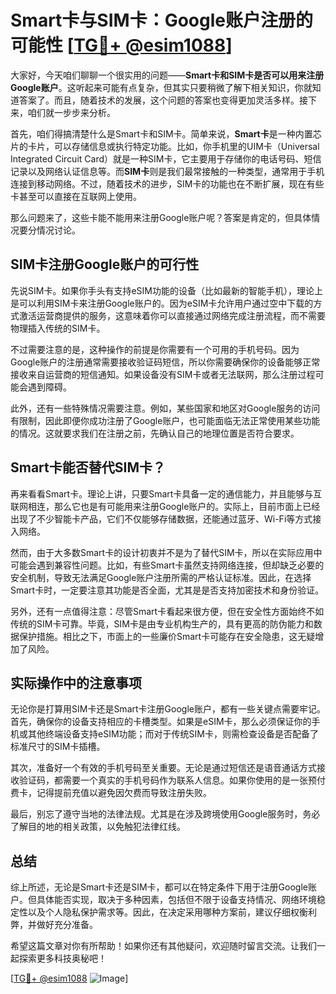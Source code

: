 # Smart卡与SIM卡：Google账户注册的可能性 [[TG💪+ @esim1088](https://t.me/s/esim1088)]

大家好，今天咱们聊聊一个很实用的问题——**Smart卡和SIM卡是否可以用来注册Google账户**。这听起来可能有点复杂，但其实只要稍微了解下相关知识，你就知道答案了。而且，随着技术的发展，这个问题的答案也变得更加灵活多样。接下来，咱们就一步步来分析。

首先，咱们得搞清楚什么是Smart卡和SIM卡。简单来说，**Smart卡**是一种内置芯片的卡片，可以存储信息或执行特定功能。比如，你手机里的UIM卡（Universal Integrated Circuit Card）就是一种SIM卡，它主要用于存储你的电话号码、短信记录以及网络认证信息等。而**SIM卡**则是我们最常接触的一种类型，通常用于手机连接到移动网络。不过，随着技术的进步，SIM卡的功能也在不断扩展，现在有些卡甚至可以直接在互联网上使用。

那么问题来了，这些卡能不能用来注册Google账户呢？答案是肯定的，但具体情况要分情况讨论。

## SIM卡注册Google账户的可行性

先说SIM卡。如果你手头有支持eSIM功能的设备（比如最新的智能手机），理论上是可以利用SIM卡来注册Google账户的。因为eSIM卡允许用户通过空中下载的方式激活运营商提供的服务，这意味着你可以直接通过网络完成注册流程，而不需要物理插入传统的SIM卡。

不过需要注意的是，这种操作的前提是你需要有一个可用的手机号码。因为Google账户的注册通常需要接收验证码短信，所以你需要确保你的设备能够正常接收来自运营商的短信通知。如果设备没有SIM卡或者无法联网，那么注册过程可能会遇到障碍。

此外，还有一些特殊情况需要注意。例如，某些国家和地区对Google服务的访问有限制，因此即便你成功注册了Google账户，也可能面临无法正常使用某些功能的情况。这就要求我们在注册之前，先确认自己的地理位置是否符合要求。

## Smart卡能否替代SIM卡？

再来看看Smart卡。理论上讲，只要Smart卡具备一定的通信能力，并且能够与互联网相连，那么它也是有可能用来注册Google账户的。实际上，目前市面上已经出现了不少智能卡产品，它们不仅能够存储数据，还能通过蓝牙、Wi-Fi等方式接入网络。

然而，由于大多数Smart卡的设计初衷并不是为了替代SIM卡，所以在实际应用中可能会遇到兼容性问题。比如，有些Smart卡虽然支持网络连接，但却缺乏必要的安全机制，导致无法满足Google账户注册所需的严格认证标准。因此，在选择Smart卡时，一定要注意其功能是否全面，尤其是是否支持加密技术和身份验证。

另外，还有一点值得注意：尽管Smart卡看起来很方便，但在安全性方面始终不如传统的SIM卡可靠。毕竟，SIM卡是由专业机构生产的，具有更高的防伪能力和数据保护措施。相比之下，市面上的一些廉价Smart卡可能存在安全隐患，这无疑增加了风险。

## 实际操作中的注意事项

无论你是打算用SIM卡还是Smart卡注册Google账户，都有一些关键点需要牢记。首先，确保你的设备支持相应的卡槽类型。如果是eSIM卡，那么必须保证你的手机或其他终端设备支持eSIM功能；而对于传统SIM卡，则需检查设备是否配备了标准尺寸的SIM卡插槽。

其次，准备好一个有效的手机号码至关重要。无论是通过短信还是语音通话方式接收验证码，都需要一个真实的手机号码作为联系人信息。如果你使用的是一张预付费卡，记得提前充值以避免因欠费而导致注册失败。

最后，别忘了遵守当地的法律法规。尤其是在涉及跨境使用Google服务时，务必了解目的地的相关政策，以免触犯法律红线。

## 总结

综上所述，无论是Smart卡还是SIM卡，都可以在特定条件下用于注册Google账户。但具体能否实现，取决于多种因素，包括但不限于设备支持情况、网络环境稳定性以及个人隐私保护需求等。因此，在决定采用哪种方案前，建议仔细权衡利弊，并做好充分准备。

希望这篇文章对你有所帮助！如果你还有其他疑问，欢迎随时留言交流。让我们一起探索更多科技奥秘吧！

[[TG💪+ @esim1088](https://t.me/s/esim1088) ![Image](https://i.postimg.cc/4NQfJmqS/Snipaste-2025-05-13-00-14-12.png)]
